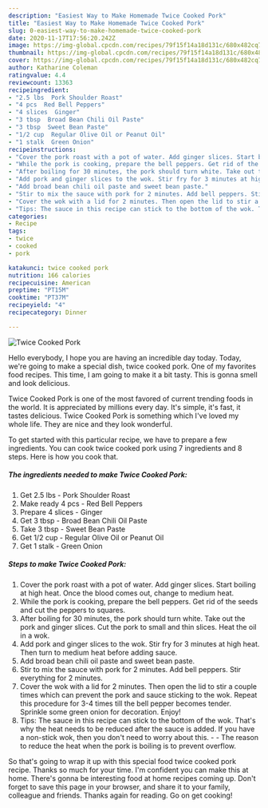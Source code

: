 ```yaml
---
description: "Easiest Way to Make Homemade Twice Cooked Pork"
title: "Easiest Way to Make Homemade Twice Cooked Pork"
slug: 0-easiest-way-to-make-homemade-twice-cooked-pork
date: 2020-11-17T17:56:20.242Z
image: https://img-global.cpcdn.com/recipes/79f15f14a18d131c/680x482cq70/twice-cooked-pork-recipe-main-photo.jpg
thumbnail: https://img-global.cpcdn.com/recipes/79f15f14a18d131c/680x482cq70/twice-cooked-pork-recipe-main-photo.jpg
cover: https://img-global.cpcdn.com/recipes/79f15f14a18d131c/680x482cq70/twice-cooked-pork-recipe-main-photo.jpg
author: Katharine Coleman
ratingvalue: 4.4
reviewcount: 13363
recipeingredient:
- "2.5 lbs  Pork Shoulder Roast"
- "4 pcs  Red Bell Peppers"
- "4 slices  Ginger"
- "3 tbsp  Broad Bean Chili Oil Paste"
- "3 tbsp  Sweet Bean Paste"
- "1/2 cup  Regular Olive Oil or Peanut Oil"
- "1 stalk  Green Onion"
recipeinstructions:
- "Cover the pork roast with a pot of water. Add ginger slices. Start boiling at high heat. Once the blood comes out, change to medium heat."
- "While the pork is cooking, prepare the bell peppers. Get rid of the seeds and cut the peppers to squares."
- "After boiling for 30 minutes, the pork should turn white. Take out the pork and ginger slices. Cut the pork to small and thin slices. Heat the oil in a wok."
- "Add pork and ginger slices to the wok. Stir fry for 3 minutes at high heat. Then turn to medium heat before adding sauce."
- "Add broad bean chili oil paste and sweet bean paste."
- "Stir to mix the sauce with pork for 2 minutes. Add bell peppers. Stir everything for 2 minutes."
- "Cover the wok with a lid for 2 minutes. Then open the lid to stir a couple times which can prevent the pork and sauce sticking to the wok. Repeat this procedure for 3-4 times till the bell pepper becomes tender. Sprinkle some green onion for decoration. Enjoy!"
- "Tips: The sauce in this recipe can stick to the bottom of the wok. That&#39;s why the heat needs to be reduced after the sauce is added. If you have a non-stick wok, then you don&#39;t need to worry about this.  The reason to reduce the heat when the pork is boiling is to prevent overflow."
categories:
- Recipe
tags:
- twice
- cooked
- pork

katakunci: twice cooked pork 
nutrition: 166 calories
recipecuisine: American
preptime: "PT15M"
cooktime: "PT37M"
recipeyield: "4"
recipecategory: Dinner

---
```



![Twice Cooked Pork](https://img-global.cpcdn.com/recipes/79f15f14a18d131c/680x482cq70/twice-cooked-pork-recipe-main-photo.jpg)

Hello everybody, I hope you are having an incredible day today. Today, we're going to make a special dish, twice cooked pork. One of my favorites food recipes. This time, I am going to make it a bit tasty. This is gonna smell and look delicious.

Twice Cooked Pork is one of the most favored of current trending foods in the world. It is appreciated by millions every day. It's simple, it's fast, it tastes delicious. Twice Cooked Pork is something which I've loved my whole life. They are nice and they look wonderful.




To get started with this particular recipe, we have to prepare a few ingredients. You can cook twice cooked pork using 7 ingredients and 8 steps. Here is how you cook that.

<!--inarticleads1-->

##### The ingredients needed to make Twice Cooked Pork:

1. Get 2.5 lbs - Pork Shoulder Roast
1. Make ready 4 pcs - Red Bell Peppers
1. Prepare 4 slices - Ginger
1. Get 3 tbsp - Broad Bean Chili Oil Paste
1. Take 3 tbsp - Sweet Bean Paste
1. Get 1/2 cup - Regular Olive Oil or Peanut Oil
1. Get 1 stalk - Green Onion




<!--inarticleads2-->

##### Steps to make Twice Cooked Pork:

1. Cover the pork roast with a pot of water. Add ginger slices. Start boiling at high heat. Once the blood comes out, change to medium heat.
1. While the pork is cooking, prepare the bell peppers. Get rid of the seeds and cut the peppers to squares.
1. After boiling for 30 minutes, the pork should turn white. Take out the pork and ginger slices. Cut the pork to small and thin slices. Heat the oil in a wok.
1. Add pork and ginger slices to the wok. Stir fry for 3 minutes at high heat. Then turn to medium heat before adding sauce.
1. Add broad bean chili oil paste and sweet bean paste.
1. Stir to mix the sauce with pork for 2 minutes. Add bell peppers. Stir everything for 2 minutes.
1. Cover the wok with a lid for 2 minutes. Then open the lid to stir a couple times which can prevent the pork and sauce sticking to the wok. Repeat this procedure for 3-4 times till the bell pepper becomes tender. Sprinkle some green onion for decoration. Enjoy!
1. Tips: The sauce in this recipe can stick to the bottom of the wok. That&#39;s why the heat needs to be reduced after the sauce is added. If you have a non-stick wok, then you don&#39;t need to worry about this. -  - The reason to reduce the heat when the pork is boiling is to prevent overflow.




So that's going to wrap it up with this special food twice cooked pork recipe. Thanks so much for your time. I'm confident you can make this at home. There's gonna be interesting food at home recipes coming up. Don't forget to save this page in your browser, and share it to your family, colleague and friends. Thanks again for reading. Go on get cooking!
